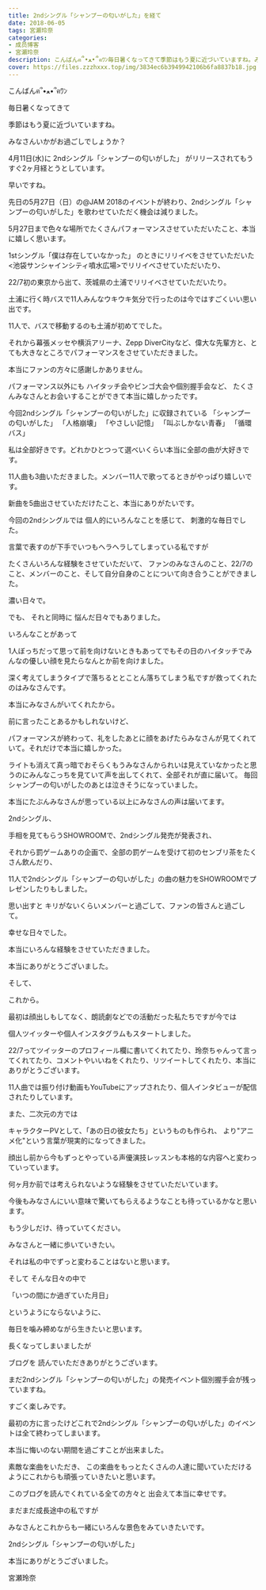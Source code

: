 ```yaml
---
title: 2ndシングル「シャンプーの匂いがした」を経て
date: 2018-06-05
tags: 宮瀬玲奈
categories: 
- 成员博客
- 宮瀬玲奈
description: こんばんฅ՞•ﻌ•՞ฅﾜﾝ毎日暑くなってきて季節はもう夏に近づいていますね。みなさんいかがお過ごしでしょうか？4月11日(水)に2ndシングル「シャンプーの匂...
cover: https://files.zzzhxxx.top/img/3834ec6b3949942106b6fa8837b18.jpg 
---
```




こんばんฅ՞•ﻌ•՞ฅﾜﾝ




毎日暑くなってきて

季節はもう夏に近づいていますね。


みなさんいかがお過ごしでしょうか？














4月11日(水)に
2ndシングル「シャンプーの匂いがした」
がリリースされてもうすぐ2ヶ月経とうとしています。


早いですね。









先日の5月27日（日）の@JAM 2018のイベントが終わり、2ndシングル「シャンプーの匂いがした」を歌わせていただく機会は減りました。







5月27日まで色々な場所でたくさんパフォーマンスさせていただいたこと、本当に嬉しく思います。










1stシングル「僕は存在していなかった」
のときにリリイベをさせていただいた<池袋サンシャインシティ噴水広場>でリリイベさせていただいたり、




22/7初の東京から出て、茨城県の土浦でリリイベさせていただいたり。

土浦に行く時バスで11人みんなウキウキ気分で行ったのは今ではすごくいい思い出です。

11人で、バスで移動するのも土浦が初めてでした。





それから幕張メッセや横浜アリーナ、Zepp DiverCityなど、偉大な先輩方と、とても大きなところでパフォーマンスをさせていただきました。





本当にファンの方々に感謝しかありません。









パフォーマンス以外にも
ハイタッチ会やビンゴ大会や個別握手会など、
たくさんみなさんとお会いすることができて本当に嬉しかったです。









今回2ndシングル「シャンプーの匂いがした」に収録されている
「シャンプーの匂いがした」
「人格崩壊」
「やさしい記憶」
「叫ぶしかない青春」
「循環バス」


私は全部好きです。どれかひとつって選べいくらい本当に全部の曲が大好きです。


11人曲も3曲いただきました。メンバー11人で歌ってるときがやっぱり嬉しいです。




新曲を5曲出させていただけたこと、本当にありがたいです。

















今回の2ndシングルでは
個人的にいろんなことを感じて、
刺激的な毎日でした。









言葉で表すのが下手でいつもヘラヘラしてしまっている私ですが

たくさんいろんな経験をさせていただいて、
ファンのみなさんのこと、22/7のこと、メンバーのこと、そして自分自身のことについて向き合うことができました。









濃い日々で。




でも、
それと同時に
悩んだ日々でもありました。










いろんなことがあって


1人ぼっちだって思って前を向けないときもあってでもその日のハイタッチでみんなの優しい顔を見たらなんとか前を向けました。








深く考えてしまうタイプで落ちるととことん落ちてしまう私ですが救ってくれたのはみなさんです。













本当にみなさんがいてくれたから。














前に言ったことあるかもしれないけど、


パフォーマンスが終わって、礼をしたあとに顔をあげたらみなさんが見てくれていて。それだけで本当に嬉しかった。


ライトも消えて真っ暗でおそらくもうみなさんかられいは見えていなかったと思うのにみんなこっちを見ていて声を出してくれて、全部それが直に届いて。
毎回シャンプーの匂いがしたのあとは泣きそうになっていました。















本当にたぶんみなさんが思っている以上にみなさんの声は届いてます。














2ndシングル、


手相を見てもらうSHOWROOMで、2ndシングル発売が発表され、

それから罰ゲームありの企画で、全部の罰ゲームを受けて初のセンブリ茶をたくさん飲んだり、

11人で2ndシングル「シャンプーの匂いがした」の曲の魅力をSHOWROOMでプレゼンしたりもしました。



思い出すと
キリがないくらいメンバーと過ごして、ファンの皆さんと過ごして。





幸せな日々でした。













本当にいろんな経験をさせていただきました。













本当にありがとうございました。
































そして、

これから。












最初は顔出しもしてなく、朗読劇などでの活動だった私たちですが今では

個人ツイッターや個人インスタグラムもスタートしました。


22/7ってツイッターのプロフィール欄に書いてくれてたり、玲奈ちゃんって言ってくれてたり、コメントやいいねをくれたり、リツイートしてくれたり、本当にありがとうございます。





11人曲では振り付け動画もYouTubeにアップされたり、個人インタビューが配信されたりしています。









また、二次元の方では


キャラクターPVとして、「あの日の彼女たち」というものも作られ、
より"アニメ化"という言葉が現実的になってきました。


顔出し前から今もずっとやっている声優演技レッスンも本格的な内容へと変わっていっています。












何ヶ月か前では考えられないような経験をさせていただいています。











今後もみなさんにいい意味で驚いてもらえるようなことも待っているかなと思います。




もう少しだけ、待っていてください。

































みなさんと一緒に歩いていきたい。


それは私の中でずっと変わることはないと思います。








そして
そんな日々の中で

「いつの間にか過ぎていた月日」

というようにならないように、


毎日を噛み締めながら生きたいと思います。

























長くなってしまいましたが


ブログを
読んでいただきありがとうございます。






まだ2ndシングル「シャンプーの匂いがした」の発売イベント個別握手会が残っていますね。

すごく楽しみです。




最初の方に言ったけどこれで2ndシングル「シャンプーの匂いがした」のイベントは全て終わってしまいます。

本当に悔いのない期間を過ごすことが出来ました。




素敵な楽曲をいただき、
この楽曲をもっとたくさんの人達に聞いていただけるようにこれからも頑張っていきたいと思います。









このブログを読んでくれている全ての方々と
出会えて本当に幸せです。





まだまだ成長途中の私ですが

みなさんとこれからも一緒にいろんな景色をみていきたいです。















2ndシングル「シャンプーの匂いがした」

本当にありがとうございました。




宮瀬玲奈


